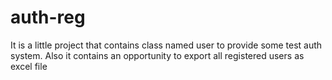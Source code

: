 # auth-reg
It is a little project that contains class named user to provide some test auth system.
Also it contains an opportunity to export all registered users as excel file
